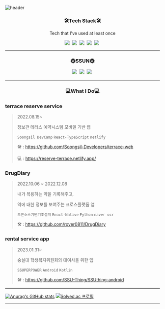 ![header](https://capsule-render.vercel.app/api?type=waving&color=auto&height=250&section=header&text=SEONHWANKIM&fontSize=70)


<h3 align="center">🛠️Tech Stack🛠️</h3>

<p align="center">Tech that I've used at least once</p>

<p align="center">
<img src="https://img.shields.io/badge/React-blue?style=flat-square&logo=React&logoColor=white"/></a>&nbsp
<img src="https://img.shields.io/badge/ReactNative-66C5DF?style=flat-square&logo=React&logoColor=white"/></a>&nbsp
<img src="https://img.shields.io/badge/Java-blue?style=flat-square&logoColor=white"/></a>&nbsp
<img src="https://img.shields.io/badge/Android-green?style=flat-square&logo=Android&logoColor=white"/></a>&nbsp
<img src="https://img.shields.io/badge/Kotlin-7f52ff?style=flat-square&logo=Kotlin&logoColor=white"/></a>&nbsp
</p>

---

<h3 align="center">🌞SSUN🌞</p>

<p align="center">
<a href="https://velog.io/@daniel4647"><img src="https://img.shields.io/badge/Velog-7F7F7F?style=flat-square&logo=Velog&logoColor=white&link=https://velog.io/@daniel4647"/></a>&nbsp
<a href="https://www.instagram.com/seonhwan52/"><img src="https://img.shields.io/badge/Instagram-ff69b4?style=flat-square&logo=Instagram&logoColor=white&link=https://www.instagram.com/seonhwan52/"/></a>&nbsp
<a href="mailto:rlatjsghks4647@naver.com"><img src="https://img.shields.io/badge/Mail-FC6B4C?style=flat-square&logo=Gmail&logoColor=white&link=mailto:rlatjsghks4647@naver.com"/></a>&nbsp

---


<h3 align="center">💻What I Do💻</p>

<h3>terrace reserve service</h3></p>

> 2022.08.15~</p>
> 정보관 테라스 예약시스템 모바일 기반 웹</p>
> `Soongsil DevCamp` `React-TypeScript` `netlify`</p>
> 🛠 : https://github.com/Soongsil-Developers/terrace-web </p>
> 💻 : https://reserve-terrace.netlify.app/

<h3>DrugDiary</h3> </p>

> 2022.10.06 ~ 2022.12.08</p>
> 내가 복용하는 약을 기록해주고,</p> 약에 대한 정보를 보여주는 크로스플랫폼 앱</p>
> `오픈소스기반기초설계` `React-Native` `Python` `naver ocr`</p>
> 🛠 : https://github.com/rover0811/DrugDiary </p>

<h3>rental service app</h3></p>

> 2023.01.31~</p>
> 숭실대 학생복지위원회의 대여사을 위한 앱</p>
> `SSUPERPOWER` `Android` `Kotlin`</p>
> 🛠️ : https://github.com/SSU-Thing/SSUthing-android

---


[![Anurag's GitHub stats](https://github-readme-stats.vercel.app/api?username=SeonHwan-Kim&show_icons=true&theme=tokyonight)](https://github.com/SeonHwan-Kim/github-readme-stats)
[![Solved.ac
프로필](http://mazassumnida.wtf/api/v2/generate_badge?boj=daniel4647)](https://solved.ac/daniel4647)

---
